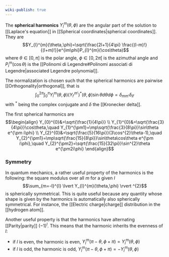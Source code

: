 ```yaml
---
wiki-publish: true
---
```

The **spherical harmonics** $Y_{l}^{m}(\theta,\phi)$ are the angular part of the solution to [[Laplace's equation]] in [[Spherical coordinates|spherical coordinates]]. They are
$$Y_{l}^{m}(\theta,\phi)=\sqrt{\frac{2l+1}{4\pi} \frac{(l-m)!}{(l+m)!}}e^{im\phi}P_{l}^{m}(\cos\theta)$$
where $\theta\in[0,\pi]$ is the polar angle, $\phi\in[0,2\pi[$ is the azimuthal angle and $P_{l}^{m}(\cos\theta)$ is the [[Polinomi di Legendre#Polinomi associati di Legendre|associated Legendre polynomial]].

The normalization is chosen such that the spherical harmonics are pairwise [[Orthogonality|orthogonal]], that is
$$\int_{0}^{2\pi}\int_{0}^{\pi}Y_{l}^{m}(\theta,\phi)(Y_{l'}^{m'})^{*}(\theta,\phi)\sin\theta d\theta d\phi=\delta_{mm'}\delta_{ll'}$$
with $^{*}$ being the complex conjugate and $\delta$ the [[Kronecker delta]].

The first spherical harmonics are
$$\begin{align}
Y_{0}^{0}&=\sqrt{\frac{1}{4\pi}} \\
Y_{1}^{0}&=\sqrt{\frac{3}{4\pi}}\cos\theta,\quad Y_{1}^{\pm1}=\mp\sqrt{\frac{3}{8\pi}}\sin\theta e^{\pm i\phi} \\
Y_{2}^{0}&=\sqrt{\frac{5}{16\pi}}(3\cos^{2}\theta-1),\quad Y_{2}^{\pm1}=\mp\sqrt{\frac{15}{8\pi}}\sin\theta\cos\theta e^{\pm i\phi},\quad Y_{2}^{\pm2}=\sqrt{\frac{15}{32\pi}}\sin^{2}\theta e^{\pm2i\phi}
\end{align}$$
### Symmetry
In quantum mechanics, a rather useful property of the harmonics is the following: the square modulus over all $m$ for a given $l$
$$\sum_{m=-l}^{l} \lvert Y_{l}^{m}(\theta,\phi) \rvert ^{2}$$
is spherically symmetrical. This is quite useful because any quantity whose shape is given by the harmonics is automatically also spherically symmetrical. For instance, the [[Electric charge|charge]] distribution in the [[hydrogen atom]].

Another useful property is that the harmonics have alternating [[Parity|parity]] $(-1)^{l}$. This means that the harmonic inherits the evenness of $l$:
- if $l$ is even, the harmonic is even, $Y_{l}^{m}(\pi-\theta,\phi+\pi)=Y_{l}^{m}(\theta,\phi)$
- if $l$ is odd, the harmonic is odd, $Y_{l}^{m}(\pi-\theta,\phi+\pi)=-Y_{l}^{m}(\theta,\phi)$

